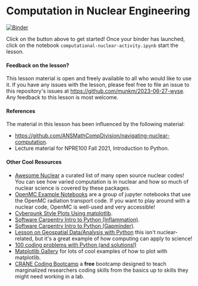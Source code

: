 # Computation in Nuclear Engineering

[![Binder](https://mybinder.org/badge_logo.svg)](https://mybinder.org/v2/gh/munkm/2023-06-27-wyse/main)

Click on the button above to get started! Once your binder has launched, click
on the notebook `computational-nuclear-activity.ipynb` start the lesson. 

#### Feedback on the lesson?

This lesson material is open and freely available to all who would like to use
it. If you have any issues with the lesson, please feel free to file an issue
to this repository's issues at https://github.com/munkm/2023-06-27-wyse. Any
feedback to this lesson is most welcome. 

#### References

The material in this lesson has been influenced by the following material:
* https://github.com/ANSMathCompDivision/navigating-nuclear-computation. 
* Lecture material for NPRE100 Fall 2021, Introduction to Python.

#### Other Cool Resources
* [Awesome Nuclear](https://github.com/paulromano/awesome-nuclear) a curated
  list of many open source nuclear codes! You can see how varied computation is
  in nuclear and how so much of nuclear science is covered by these packages. 
* [OpenMC Example Notebooks](https://github.com/openmc-dev/openmc/wiki/Example-Jupyter-Notebooks) are a group of jupyter notebooks that use the OpenMC radiation transport code. If you want to play around with a nuclear code, OpenMC is well-used and very accessible! 
* [Cyberpunk Style Plots Using matplotlib](https://towardsdatascience.com/cyberpunk-style-with-matplotlib-f47404c9d4c5).
* [Software Carpentry Intro to Python (Inflammation)](https://swcarpentry.github.io/python-novice-inflammation/01-intro/index.html).
* [Software Carpentry Intro to Python (Gapminder)](http://swcarpentry.github.io/python-novice-gapminder/).
* [Lesson on Geospatial Data/Analysis with Python](https://earth-env-data-science.github.io/) this isn't nuclear-related, but it's a great example of how computing can apply to science!
* [100 coding problems with Python (and solutions!)](https://github.com/ProgrammingHero1/100-plus-python-coding-problems-with-solutions)
* [Matplotlib Gallery](https://matplotlib.org/stable/gallery/index.html) for
  lots of cool examples of how to plot with matplotlib.
* [CRANE Coding Bootcamp](https://www.cranephysics.org/) a **free** bootcamp designed to teach marginalized researchers coding skills from the basics up to skills they might need working in a lab. 
